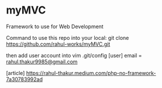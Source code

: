 # myMVC
Framework to use for Web Development


Command to use this repo into your local: 
git clone https://github.com/rahul-works/myMVC.git

then add user account into vim .git/config
[user]
        email = rahul.thakur9985@gmail.com
        
[article]
https://rahul-thakur.medium.com/php-no-framework-7a30783992ad
